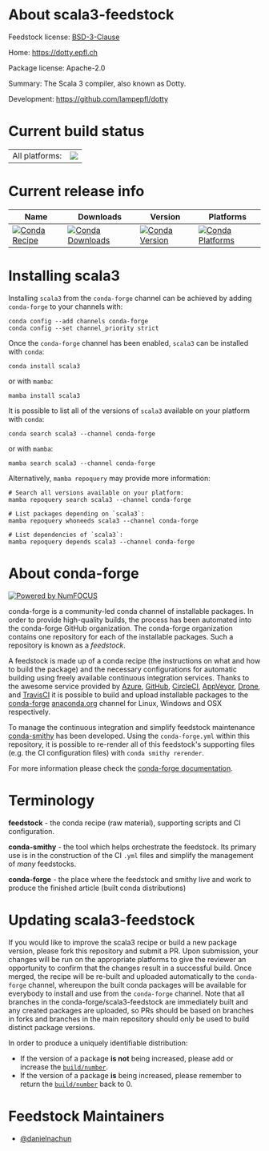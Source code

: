 About scala3-feedstock
======================

Feedstock license: [BSD-3-Clause](https://github.com/conda-forge/scala3-feedstock/blob/main/LICENSE.txt)

Home: https://dotty.epfl.ch

Package license: Apache-2.0

Summary: The Scala 3 compiler, also known as Dotty.

Development: https://github.com/lampepfl/dotty

Current build status
====================


<table><tr><td>All platforms:</td>
    <td>
      <a href="https://dev.azure.com/conda-forge/feedstock-builds/_build/latest?definitionId=22901&branchName=main">
        <img src="https://dev.azure.com/conda-forge/feedstock-builds/_apis/build/status/scala3-feedstock?branchName=main">
      </a>
    </td>
  </tr>
</table>

Current release info
====================

| Name | Downloads | Version | Platforms |
| --- | --- | --- | --- |
| [![Conda Recipe](https://img.shields.io/badge/recipe-scala3-green.svg)](https://anaconda.org/conda-forge/scala3) | [![Conda Downloads](https://img.shields.io/conda/dn/conda-forge/scala3.svg)](https://anaconda.org/conda-forge/scala3) | [![Conda Version](https://img.shields.io/conda/vn/conda-forge/scala3.svg)](https://anaconda.org/conda-forge/scala3) | [![Conda Platforms](https://img.shields.io/conda/pn/conda-forge/scala3.svg)](https://anaconda.org/conda-forge/scala3) |

Installing scala3
=================

Installing `scala3` from the `conda-forge` channel can be achieved by adding `conda-forge` to your channels with:

```
conda config --add channels conda-forge
conda config --set channel_priority strict
```

Once the `conda-forge` channel has been enabled, `scala3` can be installed with `conda`:

```
conda install scala3
```

or with `mamba`:

```
mamba install scala3
```

It is possible to list all of the versions of `scala3` available on your platform with `conda`:

```
conda search scala3 --channel conda-forge
```

or with `mamba`:

```
mamba search scala3 --channel conda-forge
```

Alternatively, `mamba repoquery` may provide more information:

```
# Search all versions available on your platform:
mamba repoquery search scala3 --channel conda-forge

# List packages depending on `scala3`:
mamba repoquery whoneeds scala3 --channel conda-forge

# List dependencies of `scala3`:
mamba repoquery depends scala3 --channel conda-forge
```


About conda-forge
=================

[![Powered by
NumFOCUS](https://img.shields.io/badge/powered%20by-NumFOCUS-orange.svg?style=flat&colorA=E1523D&colorB=007D8A)](https://numfocus.org)

conda-forge is a community-led conda channel of installable packages.
In order to provide high-quality builds, the process has been automated into the
conda-forge GitHub organization. The conda-forge organization contains one repository
for each of the installable packages. Such a repository is known as a *feedstock*.

A feedstock is made up of a conda recipe (the instructions on what and how to build
the package) and the necessary configurations for automatic building using freely
available continuous integration services. Thanks to the awesome service provided by
[Azure](https://azure.microsoft.com/en-us/services/devops/), [GitHub](https://github.com/),
[CircleCI](https://circleci.com/), [AppVeyor](https://www.appveyor.com/),
[Drone](https://cloud.drone.io/welcome), and [TravisCI](https://travis-ci.com/)
it is possible to build and upload installable packages to the
[conda-forge](https://anaconda.org/conda-forge) [anaconda.org](https://anaconda.org/)
channel for Linux, Windows and OSX respectively.

To manage the continuous integration and simplify feedstock maintenance
[conda-smithy](https://github.com/conda-forge/conda-smithy) has been developed.
Using the ``conda-forge.yml`` within this repository, it is possible to re-render all of
this feedstock's supporting files (e.g. the CI configuration files) with ``conda smithy rerender``.

For more information please check the [conda-forge documentation](https://conda-forge.org/docs/).

Terminology
===========

**feedstock** - the conda recipe (raw material), supporting scripts and CI configuration.

**conda-smithy** - the tool which helps orchestrate the feedstock.
                   Its primary use is in the construction of the CI ``.yml`` files
                   and simplify the management of *many* feedstocks.

**conda-forge** - the place where the feedstock and smithy live and work to
                  produce the finished article (built conda distributions)


Updating scala3-feedstock
=========================

If you would like to improve the scala3 recipe or build a new
package version, please fork this repository and submit a PR. Upon submission,
your changes will be run on the appropriate platforms to give the reviewer an
opportunity to confirm that the changes result in a successful build. Once
merged, the recipe will be re-built and uploaded automatically to the
`conda-forge` channel, whereupon the built conda packages will be available for
everybody to install and use from the `conda-forge` channel.
Note that all branches in the conda-forge/scala3-feedstock are
immediately built and any created packages are uploaded, so PRs should be based
on branches in forks and branches in the main repository should only be used to
build distinct package versions.

In order to produce a uniquely identifiable distribution:
 * If the version of a package **is not** being increased, please add or increase
   the [``build/number``](https://docs.conda.io/projects/conda-build/en/latest/resources/define-metadata.html#build-number-and-string).
 * If the version of a package **is** being increased, please remember to return
   the [``build/number``](https://docs.conda.io/projects/conda-build/en/latest/resources/define-metadata.html#build-number-and-string)
   back to 0.

Feedstock Maintainers
=====================

* [@danielnachun](https://github.com/danielnachun/)


